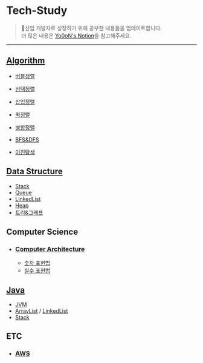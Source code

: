 # Tech-Study

> 🖖신입 개발자로 성장하기 위해 공부한 내용들을 업데이트합니다.<br>
> 더 많은 내용은 [Yo0oN's Notion](https://www.notion.so/yoonstechstudy/Yo0oN-e80d42987a484046b554045e3d65085d)을 참고해주세요.

------

## [Algorithm](https://github.com/Yo0oN/Tech-Study/tree/master/posts/Algorithm)

- [버블정렬](https://github.com/Yo0oN/Tech-Study/blob/master/posts/Algorithm/%EB%B2%84%EB%B8%94%EC%A0%95%EB%A0%AC.md)
- [선택정렬](https://github.com/Yo0oN/Tech-Study/blob/master/posts/Algorithm/%EC%84%A0%ED%83%9D%EC%A0%95%EB%A0%AC.md)
- [삽입정렬](https://github.com/Yo0oN/Tech-Study/blob/master/posts/Algorithm/%EC%82%BD%EC%9E%85%EC%A0%95%EB%A0%AC.md)
- [퀵정렬](https://github.com/Yo0oN/Tech-Study/blob/master/posts/Algorithm/%ED%80%B5%EC%A0%95%EB%A0%AC.md)
- [병합정렬](https://github.com/Yo0oN/Tech-Study/blob/master/posts/Algorithm/%EB%B3%91%ED%95%A9%EC%A0%95%EB%A0%AC.md)
- [BFS&DFS](https://github.com/Yo0oN/Tech-Study/blob/master/posts/Algorithm/BFS%26DFS.md)

- [이진탐색](https://github.com/Yo0oN/Tech-Study/blob/master/posts/Algorithm/%EC%9D%B4%EC%A7%84%ED%83%90%EC%83%89.md)

## [Data Structure](https://github.com/Yo0oN/Tech-Study/tree/master/posts/DataStructure)

- [Stack](https://github.com/Yo0oN/Tech-Study/blob/master/posts/DataStructure/Stack.md)
- [Queue](https://github.com/Yo0oN/Tech-Study/blob/master/posts/DataStructure/Queue.md)
- [LinkedList](https://github.com/Yo0oN/Tech-Study/blob/master/posts/DataStructure/LinkedList.md)
- [Heap](https://github.com/Yo0oN/Tech-Study/blob/master/posts/DataStructure/Heap.md)
- [트리&그래프](https://github.com/Yo0oN/Tech-Study/blob/master/posts/DataStructure/%ED%8A%B8%EB%A6%AC%EC%99%80%EA%B7%B8%EB%9E%98%ED%94%84.md)

## Computer Science

- ### [Computer Architecture](https://github.com/Yo0oN/Tech-Study/tree/master/posts/ComputerScience/ComputerArchitecture)
  - [숫자 표현법](https://github.com/Yo0oN/Tech-Study/blob/master/posts/ComputerScience/ComputerArchitecture/%EC%88%AB%EC%9E%90%ED%91%9C%ED%98%84%EB%B2%95.md)
  - [실수 표현법](https://github.com/Yo0oN/Tech-Study/blob/master/posts/ComputerScience/ComputerArchitecture/%EC%8B%A4%EC%88%98%ED%91%9C%ED%98%84%EB%B2%95.md)

## [Java](https://github.com/Yo0oN/Tech-Study/tree/master/posts/Java)

- [JVM](https://github.com/Yo0oN/Tech-Study/blob/master/posts/Java/001.JVM.md)
- [ArrayList](https://github.com/Yo0oN/Tech-Study/blob/master/posts/Java/java.util.ArrayList.md) / [LinkedList](https://github.com/Yo0oN/Tech-Study/blob/master/posts/Java/java.util.LinkedList.md)
- [Stack](https://github.com/Yo0oN/Tech-Study/blob/master/posts/Java/java.util.Stack.md)


## ETC

- ### [AWS](https://github.com/Yo0oN/Tech-Study/tree/master/posts/%EA%B8%B0%ED%83%80/AWS)
